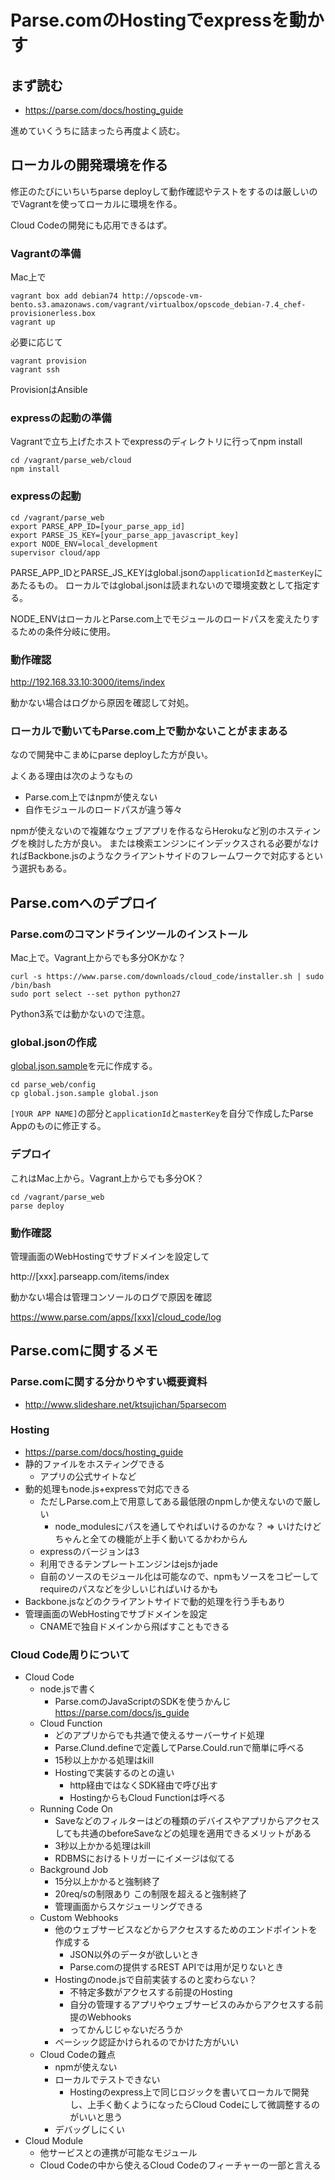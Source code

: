 # Parse.comのHostingでexpressを動かす

## まず読む

* https://parse.com/docs/hosting_guide

進めていくうちに詰まったら再度よく読む。

## ローカルの開発環境を作る

修正のたびにいちいちparse deployして動作確認やテストをするのは厳しいのでVagrantを使ってローカルに環境を作る。

Cloud Codeの開発にも応用できるはず。

### Vagrantの準備

Mac上で

    vagrant box add debian74 http://opscode-vm-bento.s3.amazonaws.com/vagrant/virtualbox/opscode_debian-7.4_chef-provisionerless.box
    vagrant up

必要に応じて

    vagrant provision
    vagrant ssh

ProvisionはAnsible

### expressの起動の準備

Vagrantで立ち上げたホストでexpressのディレクトリに行ってnpm install

    cd /vagrant/parse_web/cloud
    npm install

### expressの起動

    cd /vagrant/parse_web
    export PARSE_APP_ID=[your_parse_app_id]
    export PARSE_JS_KEY=[your_parse_app_javascript_key]
    export NODE_ENV=local_development
    supervisor cloud/app

PARSE_APP_IDとPARSE_JS_KEYはglobal.jsonの`applicationId`と`masterKey`にあたるもの。
ローカルではglobal.jsonは読まれないので環境変数として指定する。

NODE_ENVはローカルとParse.com上でモジュールのロードパスを変えたりするための条件分岐に使用。

### 動作確認

http://192.168.33.10:3000/items/index

動かない場合はログから原因を確認して対処。

### ローカルで動いてもParse.com上で動かないことがままある

なので開発中こまめにparse deployした方が良い。

よくある理由は次のようなもの

* Parse.com上ではnpmが使えない
* 自作モジュールのロードパスが違う等々

npmが使えないので複雑なウェブアプリを作るならHerokuなど別のホスティングを検討した方が良い。
または検索エンジンにインデックスされる必要がなければBackbone.jsのようなクライアントサイドのフレームワークで対応するという選択もある。

## Parse.comへのデプロイ

### Parse.comのコマンドラインツールのインストール

Mac上で。Vagrant上からでも多分OKかな？

    curl -s https://www.parse.com/downloads/cloud_code/installer.sh | sudo /bin/bash
    sudo port select --set python python27

Python3系では動かないので注意。

### global.jsonの作成

[global.json.sample](https://github.com/akahigeg/parse_com_express_sample/blob/master/parse_web/config/global.json.sample)を元に作成する。

    cd parse_web/config
    cp global.json.sample global.json

`[YOUR APP NAME]`の部分と`applicationId`と`masterKey`を自分で作成したParse Appのものに修正する。

### デプロイ

これはMac上から。Vagrant上からでも多分OK？

    cd /vagrant/parse_web
    parse deploy

### 動作確認

管理画面のWebHostingでサブドメインを設定して

http://[xxx].parseapp.com/items/index

動かない場合は管理コンソールのログで原因を確認

https://www.parse.com/apps/[xxx]/cloud_code/log

## Parse.comに関するメモ

### Parse.comに関する分かりやすい概要資料

* http://www.slideshare.net/ktsujichan/5parsecom

### Hosting

* https://parse.com/docs/hosting_guide
* 静的ファイルをホスティングできる
  * アプリの公式サイトなど
* 動的処理もnode.js+expressで対応できる
  * ただしParse.com上で用意してある最低限のnpmしか使えないので厳しい
    * node_modulesにパスを通してやればいけるのかな？ => いけたけどちゃんと全ての機能が上手く動いてるかわからん
  * expressのバージョンは3
  * 利用できるテンプレートエンジンはejsかjade
  * 自前のソースのモジュール化は可能なので、npmもソースをコピーしてrequireのパスなどを少しいじればいけるかも
* Backbone.jsなどのクライアントサイドで動的処理を行う手もあり
* 管理画面のWebHostingでサブドメインを設定
  * CNAMEで独自ドメインから飛ばすこともできる

### Cloud Code周りについて

* Cloud Code
  * node.jsで書く
    * Parse.comのJavaScriptのSDKを使うかんじ　https://parse.com/docs/js_guide
  * Cloud Function
    * どのアプリからでも共通で使えるサーバーサイド処理
    * Parse.Clund.defineで定義してParse.Could.runで簡単に呼べる
    * 15秒以上かかる処理はkill
    * Hostingで実装するのとの違い
      * http経由ではなくSDK経由で呼び出す
      * HostingからもCloud Functionは呼べる
  * Running Code On
    * Saveなどのフィルターはどの種類のデバイスやアプリからアクセスしても共通のbeforeSaveなどの処理を適用できるメリットがある
    * 3秒以上かかる処理はkill
    * RDBMSにおけるトリガーにイメージは似てる
  * Background Job
    * 15分以上かかると強制終了
    * 20req/sの制限あり この制限を超えると強制終了 
    * 管理画面からスケジューリングできる
  * Custom Webhooks
    * 他のウェブサービスなどからアクセスするためのエンドポイントを作成する
      * JSON以外のデータが欲しいとき
      * Parse.comの提供するREST APIでは用が足りないとき
    * Hostingのnode.jsで自前実装するのと変わらない？
       * 不特定多数がアクセスする前提のHosting
       * 自分の管理するアプリやウェブサービスのみからアクセスする前提のWebhooks
       * ってかんじじゃないだろうか
     * ベーシック認証かけられるのでかけた方がいい
  * Cloud Codeの難点
    * npmが使えない
    * ローカルでテストできない
      * Hostingのexpress上で同じロジックを書いてローカルで開発し、上手く動くようになったらCloud Codeにして微調整するのがいいと思う
    * デバッグしにくい
* Cloud Module
  * 他サービスとの連携が可能なモジュール
  * Cloud Codeの中から使えるCloud Codeのフィーチャーの一部と言える





